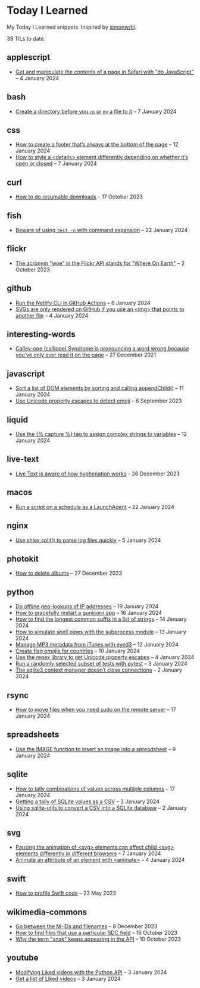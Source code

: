 # Today I Learned

My Today I Learned snippets. Inspired by [simonw/til](https://github.com/simonw/til).

<!-- Search these TILs at https://til.alexwlchan.net/ -->

<!-- [[[cog
import frontmatter
import datetime
import html
import os
import re
from urllib.parse import quote as urlquote

import cog

subdir_names = [
    d
    for d in sorted(os.listdir("."))
    if os.path.isdir(d) and not d.startswith(".")
]

total_entries = 0

for i, dirname in enumerate(subdir_names, start=1):
    entries = len([f for f in os.listdir(dirname) if f.endswith(".md")])
    total_entries += entries

# When this list gets long enough, this will enable me to create
# an index of topic names.
#     cog.out(f'<a href="#{dirname}">{dirname}</a> ({entries})')
#
#     if i != len(subdir_names):
#         cog.out(" / ")
#     else:
#         cog.outl("")

cog.outl(f"{total_entries} TILs to date.")

for d in subdir_names:
    entries = []

    for f in os.listdir(d):
        if not f.endswith(".md"):
            continue

        fm = frontmatter.load(os.path.join(d, f))

        entries.append((f, fm))

    if not entries:
        continue

    cog.outl(f"\n## {d}\n")

    for f, fm in sorted(entries, key=lambda e: e[1]['date'], reverse=True):
        date = datetime.datetime.fromisoformat(fm['date'].split()[0]).strftime('%-d %B %Y')

        title = html.escape(f.replace(".md", ""))

        # Note: I use HTML instead of Markdown for this link because
        # Marked 2 (which I use for local Markdown previews) gets confused
        # by spaces in the URL portion of Markdown links.
        cog.outl(f'- <a href="https://github.com/alexwlchan/til/blob/main/{d}/{urlquote(f)}">{title}</a> – {date}')
]]]-->
39 TILs to date.

## applescript

- <a href="https://github.com/alexwlchan/til/blob/main/applescript/Get%20and%20manipulate%20the%20contents%20of%20a%20page%20in%20Safari%20with%20%22do%20JavaScript%22.md">Get and manipulate the contents of a page in Safari with &quot;do JavaScript&quot;</a> – 4 January 2024

## bash

- <a href="https://github.com/alexwlchan/til/blob/main/bash/Create%20a%20directory%20before%20you%20%60cp%60%20or%20%60mv%60%20a%20file%20to%20it.md">Create a directory before you `cp` or `mv` a file to it</a> – 7 January 2024

## css

- <a href="https://github.com/alexwlchan/til/blob/main/css/How%20to%20create%20a%20footer%20that%E2%80%99s%20always%20at%20the%20bottom%20of%20the%20page.md">How to create a footer that’s always at the bottom of the page</a> – 12 January 2024
- <a href="https://github.com/alexwlchan/til/blob/main/css/How%20to%20style%20a%20%3Cdetails%3E%20element%20differently%20depending%20on%20whether%20it%E2%80%99s%20open%20or%20closed.md">How to style a &lt;details&gt; element differently depending on whether it’s open or closed</a> – 7 January 2024

## curl

- <a href="https://github.com/alexwlchan/til/blob/main/curl/How%20to%20do%20resumable%20downloads.md">How to do resumable downloads</a> – 17 October 2023

## fish

- <a href="https://github.com/alexwlchan/til/blob/main/fish/Beware%20of%20using%20%60test%20-n%60%20with%20command%20expansion.md">Beware of using `test -n` with command expansion</a> – 22 January 2024

## flickr

- <a href="https://github.com/alexwlchan/til/blob/main/flickr/The%20acronym%20%22woe%22%20in%20the%20Flickr%20API%20stands%20for%20%22Where%20On%20Earth%22.md">The acronym &quot;woe&quot; in the Flickr API stands for &quot;Where On Earth&quot;</a> – 2 October 2023

## github

- <a href="https://github.com/alexwlchan/til/blob/main/github/Run%20the%20Netlify%20CLI%20in%20GitHub%20Actions.md">Run the Netlify CLI in GitHub Actions</a> – 6 January 2024
- <a href="https://github.com/alexwlchan/til/blob/main/github/SVGs%20are%20only%20rendered%20on%20GitHub%20if%20you%20use%20an%20%3Cimg%3E%20that%20points%20to%20another%20file.md">SVGs are only rendered on GitHub if you use an &lt;img&gt; that points to another file</a> – 4 January 2024

## interesting-words

- <a href="https://github.com/alexwlchan/til/blob/main/interesting-words/Calley-ope%20%28calliope%29%20Syndrome%20is%20pronouncing%20a%20word%20wrong%20because%20you%E2%80%99ve%20only%20ever%20read%20it%20on%20the%20page.md">Calley-ope (calliope) Syndrome is pronouncing a word wrong because you’ve only ever read it on the page</a> – 27 December 2021

## javascript

- <a href="https://github.com/alexwlchan/til/blob/main/javascript/Sort%20a%20list%20of%20DOM%20elements%20by%20sorting%20and%20calling%20appendChild%28%29.md">Sort a list of DOM elements by sorting and calling appendChild()</a> – 11 January 2024
- <a href="https://github.com/alexwlchan/til/blob/main/javascript/Use%20Unicode%20property%20escapes%20to%20detect%20emoji.md">Use Unicode property escapes to detect emoji</a> – 6 September 2023

## liquid

- <a href="https://github.com/alexwlchan/til/blob/main/liquid/Use%20the%20%7B%25%20capture%20%25%7D%20tag%20to%20assign%20complex%20strings%20to%20variables.md">Use the {% capture %} tag to assign complex strings to variables</a> – 12 January 2024

## live-text

- <a href="https://github.com/alexwlchan/til/blob/main/live-text/Live%20Text%20is%20aware%20of%20how%20hyphenation%20works.md">Live Text is aware of how hyphenation works</a> – 26 December 2023

## macos

- <a href="https://github.com/alexwlchan/til/blob/main/macos/Run%20a%20script%20on%20a%20schedule%20as%20a%20LaunchAgent.md">Run a script on a schedule as a LaunchAgent</a> – 22 January 2024

## nginx

- <a href="https://github.com/alexwlchan/til/blob/main/nginx/Use%20shlex.split%28%29%20to%20parse%20log%20files%20quickly.md">Use shlex.split() to parse log files quickly</a> – 5 January 2024

## photokit

- <a href="https://github.com/alexwlchan/til/blob/main/photokit/How%20to%20delete%20albums.md">How to delete albums</a> – 27 December 2023

## python

- <a href="https://github.com/alexwlchan/til/blob/main/python/Do%20offline%20geo-lookups%20of%20IP%20addresses.md">Do offline geo-lookups of IP addresses</a> – 19 January 2024
- <a href="https://github.com/alexwlchan/til/blob/main/python/How%20to%20gracefully%20restart%20a%20gunicorn%20app.md">How to gracefully restart a gunicorn app</a> – 16 January 2024
- <a href="https://github.com/alexwlchan/til/blob/main/python/How%20to%20find%20the%20longest%20common%20suffix%20in%20a%20list%20of%20strings.md">How to find the longest common suffix in a list of strings</a> – 14 January 2024
- <a href="https://github.com/alexwlchan/til/blob/main/python/How%20to%20simulate%20shell%20pipes%20with%20the%20subprocess%20module.md">How to simulate shell pipes with the subprocess module</a> – 13 January 2024
- <a href="https://github.com/alexwlchan/til/blob/main/python/Manage%20MP3%20metadata%20from%20iTunes%20with%20eyed3.md">Manage MP3 metadata from iTunes with eyed3</a> – 12 January 2024
- <a href="https://github.com/alexwlchan/til/blob/main/python/Create%20flag%20emojis%20for%20countries.md">Create flag emojis for countries</a> – 10 January 2024
- <a href="https://github.com/alexwlchan/til/blob/main/python/Use%20the%20regex%20library%20to%20get%20Unicode%20property%20escapes.md">Use the regex library to get Unicode property escapes</a> – 4 January 2024
- <a href="https://github.com/alexwlchan/til/blob/main/python/Run%20a%20randomly%20selected%20subset%20of%20tests%20with%20pytest.md">Run a randomly selected subset of tests with pytest</a> – 3 January 2024
- <a href="https://github.com/alexwlchan/til/blob/main/python/The%20sqlite3%20context%20manager%20doesn%E2%80%99t%20close%20connections.md">The sqlite3 context manager doesn’t close connections</a> – 2 January 2024

## rsync

- <a href="https://github.com/alexwlchan/til/blob/main/rsync/How%20to%20move%20files%20when%20you%20need%20sudo%20on%20the%20remote%20server.md">How to move files when you need sudo on the remote server</a> – 17 January 2024

## spreadsheets

- <a href="https://github.com/alexwlchan/til/blob/main/spreadsheets/Use%20the%20IMAGE%20function%20to%20insert%20an%20image%20into%20a%20spreadsheet.md">Use the IMAGE function to insert an image into a spreadsheet</a> – 9 January 2024

## sqlite

- <a href="https://github.com/alexwlchan/til/blob/main/sqlite/How%20to%20tally%20combinations%20of%20values%20across%20multiple%20columns.md">How to tally combinations of values across multiple columns</a> – 17 January 2024
- <a href="https://github.com/alexwlchan/til/blob/main/sqlite/Getting%20a%20tally%20of%20SQLite%20values%20as%20a%20CSV.md">Getting a tally of SQLite values as a CSV</a> – 3 January 2024
- <a href="https://github.com/alexwlchan/til/blob/main/sqlite/Using%20sqlite-utils%20to%20convert%20a%20CSV%20into%20a%20SQLite%20database.md">Using sqlite-utils to convert a CSV into a SQLite database</a> – 2 January 2024

## svg

- <a href="https://github.com/alexwlchan/til/blob/main/svg/Pausing%20the%20animation%20of%20%3Csvg%3E%20elements%20can%20affect%20child%20%3Csvg%3E%20elements%20differently%20in%20different%20browsers.md">Pausing the animation of &lt;svg&gt; elements can affect child &lt;svg&gt; elements differently in different browsers</a> – 7 January 2024
- <a href="https://github.com/alexwlchan/til/blob/main/svg/Animate%20an%20attribute%20of%20an%20element%20with%20%3Canimate%3E.md">Animate an attribute of an element with &lt;animate&gt;</a> – 4 January 2024

## swift

- <a href="https://github.com/alexwlchan/til/blob/main/swift/How%20to%20profile%20Swift%20code.md">How to profile Swift code</a> – 23 May 2023

## wikimedia-commons

- <a href="https://github.com/alexwlchan/til/blob/main/wikimedia-commons/Go%20between%20the%20M-IDs%20and%20filenames.md">Go between the M-IDs and filenames</a> – 8 December 2023
- <a href="https://github.com/alexwlchan/til/blob/main/wikimedia-commons/How%20to%20find%20files%20that%20use%20a%20particular%20SDC%20field.md">How to find files that use a particular SDC field</a> – 16 October 2023
- <a href="https://github.com/alexwlchan/til/blob/main/wikimedia-commons/Why%20the%20term%20%22snak%22%20keeps%20appearing%20in%20the%20API.md">Why the term &quot;snak&quot; keeps appearing in the API</a> – 10 October 2023

## youtube

- <a href="https://github.com/alexwlchan/til/blob/main/youtube/Modifying%20Liked%20videos%20with%20the%20Python%20API.md">Modifying Liked videos with the Python API</a> – 3 January 2024
- <a href="https://github.com/alexwlchan/til/blob/main/youtube/Get%20a%20list%20of%20Liked%20videos.md">Get a list of Liked videos</a> – 3 January 2024
<!-- [[[end]]] (checksum: 8660bddb981463f1e6a3bbd7746bc1a2) -->
